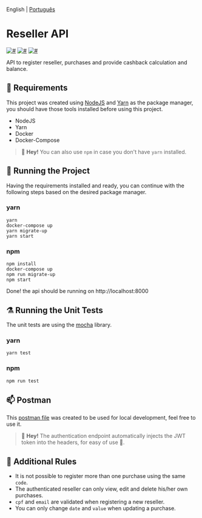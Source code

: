 English | [Português](README.pt-BR.md)

# Reseller API

[![#](https://img.shields.io/badge/NodeJS-14.17.3-blue.svg)]()
[![#](https://img.shields.io/badge/Express-4.17.1-blueviolet.svg)]()
[![#](https://img.shields.io/badge/MariaDB-10.6.3-purple.svg)]()

API to register reseller, purchases and provide cashback  calculation and balance.

## 🔌 Requirements

This project was created using [NodeJS](https://nodejs.org/) and [Yarn](https://yarnpkg.com/) as the package manager, you should have those tools installed before using this project.

- NodeJS
- Yarn
- Docker
- Docker-Compose

> 📢 **Hey!** You can also use `npm` in case you don't have `yarn` installed.

## 🚀 Running the Project

Having the requirements installed and ready, you can continue with the following steps based on the desired package manager.

### yarn

```shell
yarn
docker-compose up
yarn migrate-up
yarn start
```

### npm

```shell
npm install
docker-compose up
npm run migrate-up
npm start
```

Done! the api should be running on http://localhost:8000

## ⚗️ Running the Unit Tests

The unit tests are using the [mocha](https://mochajs.org/) library.


### yarn

```shell
yarn test
```

### npm

```shell
npm run test
```

## 📫 Postman

This [postman file](Reseller_API.postman_collection.json) was created to be used for local development, feel free to use it.

> 📢 **Hey!** The authentication endpoint automatically injects the JWT token into the headers, for easy of use 🍻.

## 🛑 Additional Rules

- It is not possible to register more than one purchase using the same `code`.
- The authenticated reseller can only view, edit and delete his/her own purchases.
- `cpf` and `email` are validated when registering a new reseller.
- You can only change `date` and `value` when updating a purchase.

